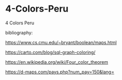 # 4-Colors-Peru
4 Colors Peru

bibliography:


https://www.cs.cmu.edu/~bryant/boolean/maps.html

https://carto.com/blog/sql-graph-coloring/

https://en.wikipedia.org/wiki/Four_color_theorem

https://d-maps.com/pays.php?num_pay=150&lang=
